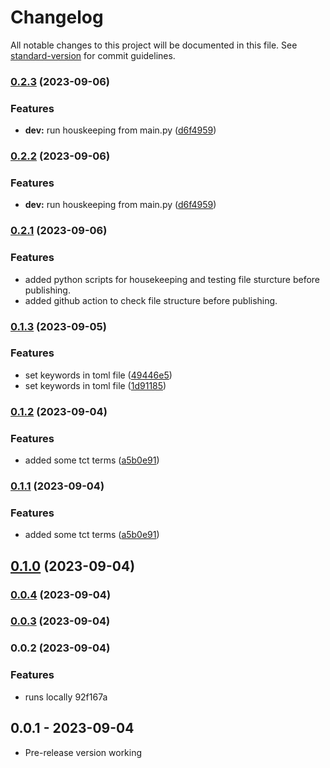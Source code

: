 # Changelog

All notable changes to this project will be documented in this file. See [standard-version](https://github.com/conventional-changelog/standard-version) for commit guidelines.

### [0.2.3](https://github.com/pavelapekhtin/vscode-charteing-syntax/compare/v0.2.1...v0.2.3) (2023-09-06)


### Features

* **dev:** run houskeeping from main.py ([d6f4959](https://github.com/pavelapekhtin/vscode-charteing-syntax/commit/d6f49596820b9b848c4c9ac80bcee29417608ed5))

### [0.2.2](https://github.com/pavelapekhtin/vscode-charteing-syntax/compare/v0.2.1...v0.2.2) (2023-09-06)


### Features

* **dev:** run houskeeping from main.py ([d6f4959](https://github.com/pavelapekhtin/vscode-charteing-syntax/commit/d6f49596820b9b848c4c9ac80bcee29417608ed5))

### [0.2.1](https://github.com/pavelapekhtin/vscode-charteing-syntax/compare/v0.2.0...v0.2.1) (2023-09-06)

### Features

* added python scripts for housekeeping and testing file sturcture before publishing.
* added github action to check file structure before publishing.

### [0.1.3](https://github.com/pavelapekhtin/vscode-charteing-syntax/compare/v0.1.2...v0.1.3) (2023-09-05)


### Features

* set keywords in toml file ([49446e5](https://github.com/pavelapekhtin/vscode-charteing-syntax/commit/49446e512f0832cfc231dd641fa1d6a91f335e43))
* set keywords in toml file ([1d91185](https://github.com/pavelapekhtin/vscode-charteing-syntax/commit/1d91185dc82e18da9c8c649374cb4fda2607205e))

### [0.1.2](https://github.com/pavelapekhtin/vscode-charteing-syntax/compare/v0.1.0...v0.1.2) (2023-09-04)


### Features

* added some tct terms ([a5b0e91](https://github.com/pavelapekhtin/vscode-charteing-syntax/commit/a5b0e91ccdede3cdbb11a99e5f49325b363cfdf0))

### [0.1.1](https://github.com/pavelapekhtin/vscode-charteing-syntax/compare/v0.1.0...v0.1.1) (2023-09-04)


### Features

* added some tct terms ([a5b0e91](https://github.com/pavelapekhtin/vscode-charteing-syntax/commit/a5b0e91ccdede3cdbb11a99e5f49325b363cfdf0))

## [0.1.0](https://github.com/pavelapekhtin/vscode-charteing-syntax/compare/v0.0.4...v0.1.0) (2023-09-04)

### [0.0.4](https://github.com/pavelapekhtin/vscode-charteing-syntax/compare/v0.0.3...v0.0.4) (2023-09-04)

### [0.0.3](https://github.com/pavelapekhtin/vscode-charteing-syntax/compare/v0.0.2...v0.0.3) (2023-09-04)

### 0.0.2 (2023-09-04)

### Features

* runs locally 92f167a

## 0.0.1 - 2023-09-04

* Pre-release version working
